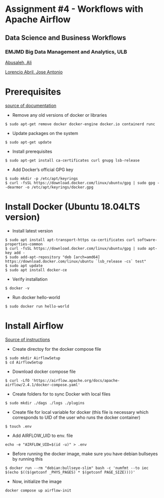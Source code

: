 # Assignment #4 - Workflows with Apache Airflow
## Data Science and Business Workflows
### EMJMD Big Data Management and Analytics, ULB

[Abusaleh, Ali](github.com/aliabusaleh)

[Lorencio Abril, Jose Antonio](github.com/lorenc1o)

# Prerequisites
[source of documentation](https://docs.docker.com/engine/install/ubuntu/)
* Remove any old versions of docker or libraries
```
$ sudo apt-get remove docker docker-engine docker.io containerd runc
```
* Update packages on the system 
```
$ sudo apt-get update
```
* Install prerequisites  
```
$ sudo apt-get install ca-certificates curl gnupg lsb-release
```
 * Add Docker’s official GPG key
 ```
$ sudo mkdir -p /etc/apt/keyrings
$ curl -fsSL https://download.docker.com/linux/ubuntu/gpg | sudo gpg --dearmor -o /etc/apt/keyrings/docker.gpg
```
# Install Docker (Ubuntu 18.04LTS version)
* Install latest version 
```
$ sudo apt install apt-transport-https ca-certificates curl software-properties-common
$ curl -fsSL https://download.docker.com/linux/ubuntu/gpg | sudo apt-key add - 
$ sudo add-apt-repository "deb [arch=amd64] https://download.docker.com/linux/ubuntu `lsb_release -cs` test"
$ sudo apt update
$ sudo apt install docker-ce
```
* Verify installation 
```
$ docker -v
```
* Run docker hello-world 

```
$ sudo docker run hello-world
```

# Install Airflow 
[Source of instructions](https://airflow.apache.org/docs/apache-airflow/stable/howto/docker-compose/index.html#before-you-begin)
* Create directoy for the docker compose file 
```
$ sudo mkdir AirflowSetup
$ cd AirflowSetup
```
* Download docker compose file 
```
$ curl -LfO 'https://airflow.apache.org/docs/apache-airflow/2.4.1/docker-compose.yaml'
```
* Create folders for to sync Docker with local files 
```
$ sudo mkdir ./dags ./logs ./plugins
```
* Create file for local variable for docker (this file is necessary which corresponds to UID of the user who runs the docker container)
```
$ touch .env
```
* Add AIRFLOW_UID to env. file 
```
echo -e "AIRFLOW_UID=$(id -u)" > .env
```
* Before running the docker image, make sure you have debian bullseyes by running this 
```
$ docker run --rm "debian:bullseye-slim" bash -c 'numfmt --to iec $(echo $(($(getconf _PHYS_PAGES) * $(getconf PAGE_SIZE))))'
``` 
* Now, initialize the image 
```
docker compose up airflow-init
```
